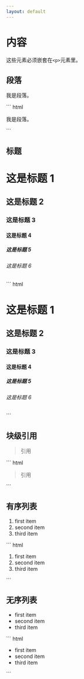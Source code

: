 ```yaml
---
layout: default
---
```

# 内容

这些元素必须嵌套在```<p>```元素里。

## 段落

<p>我是段落。</p>
``` html
<p>我是段落。</p>
```

## 标题

<h1>这是标题 1</h1>
<h2>这是标题 2</h2>
<h3>这是标题 3</h3>
<h4>这是标题 4</h4>
<h5>这是标题 5</h5>
<h6>这是标题 6</h6>
``` html
<h1>这是标题 1</h1>
<h2>这是标题 2</h2>
<h3>这是标题 3</h3>
<h4>这是标题 4</h4>
<h5>这是标题 5</h5>
<h6>这是标题 6</h6>
```

## 块级引用

<blockquote>引用</blockquote>
``` html
<blockquote>引用</blockquote>
```

## 有序列表

<ol>
  <li>first item</li>
  <li>second item</li>
  <li>third item</li>
</ol>	
``` html
<ol>
  <li>first item</li>
  <li>second item</li>
  <li>third item</li>
</ol>	
```


## 无序列表

<ul>
  <li>first item</li>
  <li>second item</li>
  <li>third item</li>
</ul>
``` html
<ul>
  <li>first item</li>
  <li>second item</li>
  <li>third item</li>
</ul>	
```